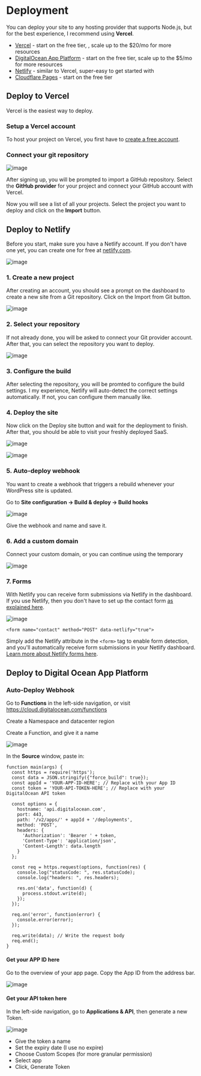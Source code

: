 # Deployment

You can deploy your site to any hosting provider that supports Node.js, but for the best experience, I recommend using **Vercel**.

- [Vercel](https://vercel.com/home) - start on the free tier, , scale up to the $20/mo for more resources
- [DigitalOcean App Platform](https://www.digitalocean.com/pricing/app-platform) - start on the free tier, scale up to the $5/mo for more resources
- [Netlify](https://www.netlify.com/) - similar to Vercel, super-easy to get started with
- [Cloudflare Pages](https://pages.cloudflare.com/) - start on the free tier

## Deploy to Vercel 

Vercel is the easiest way to deploy.

### Setup a Vercel account

To host your project on Vercel, you first have to [create a free account](https://vercel.com/signup).

### Connect your git repository

![image](https://github.com/astrowp/docs/assets/170225022/01e00e82-2dcc-4d90-89a9-f35c4d577368)

After signing up, you will be prompted to import a GitHub repository. Select the **GitHub provider** for your project and connect your GitHub account with Vercel.

Now you will see a list of all your projects. Select the project you want to deploy and click on the **Import** button.

## Deploy to Netlify

Before you start, make sure you have a Netlify account. If you don't have one yet, you can create one for free at [netlify.com](https://netlify.com/).

![image](https://github.com/astrowp/docs/assets/170225022/4ed4bd37-de76-4ee6-98b9-6853a458e04a)

### 1. Create a new project
   
After creating an account, you should see a prompt on the dashboard to create a new site from a Git repository. Click on the Import from Git button.

![image](https://github.com/astrowp/docs/assets/170225022/6e5f0030-4dfd-49fb-a80a-5568cbb0db64)

### 2. Select your repository

If not already done, you will be asked to connect your Git provider account. After that, you can select the repository you want to deploy.

![image](https://github.com/astrowp/docs/assets/170225022/82e25e91-fc7d-4cad-ab4f-47282294f73d)

### 3. Configure the build

After selecting the repository, you will be promted to configure the build settings. I my experience, Netlify will auto-detect the correct settings automatically. If not, you can configure them manually like.

### 4. Deploy the site

Now click on the Deploy site button and wait for the deployment to finish. After that, you should be able to visit your freshly deployed SaaS.

![image](https://github.com/astrowp/docs/assets/170225022/c5a87c29-8adb-49a7-b8cc-56d0896629ac)

![image](https://github.com/astrowp/docs/assets/170225022/25f7dbce-394d-4aba-993b-d8a6843c0e5d)

### 5. Auto-deploy webhook

You want to create a webhook that triggers a rebuild whenever your WordPress site is updated.

Go to **Site configuration -> Build & deploy -> Build hooks**

![image](https://github.com/astrowp/docs/assets/170225022/78a4317e-2b33-442e-9a96-f3b0a36900dc)

Give the webhook and name and save it.

### 6. Add a custom domain

Connect your custom domain, or you can continue using the temporary

![image](https://github.com/astrowp/docs/assets/170225022/8424ccce-4f2d-433b-a34c-bde40d6e4af2)

### 7. Forms

With Netlify you can receive form submissions via Netlify in the dashboard. If you use Netlify, then you don't have to set up the contact form [as explained here](https://docs.astrowp.com/#/saas-theme?id=_7-contactjson).

![image](https://github.com/astrowp/docs/assets/170225022/62fb6f5e-6b27-45e8-8782-ade25833300c)

```
<form name="contact" method="POST" data-netlify="true">
```

Simply add the Netlify attribute in the ```<form>``` tag to enable form detection, and you'll automatically receive form submissions in your Netlify dashboard. [Learn more about Netlify forms here](https://docs.netlify.com/forms/setup/).

## Deploy to Digital Ocean App Platform


### Auto-Deploy Webhook

Go to **Functions** in the left-side navigation, or visit https://cloud.digitalocean.com/functions

Create a Namespace and datacenter region

Create a Function, and give it a name

![image](https://github.com/astrowp/docs/assets/170225022/2cfa6141-e1d3-48a5-83d8-fe179ea6c384)

In the **Source** window, paste in:

```
function main(args) {
  const https = require('https');
  const data = JSON.stringify({"force_build": true});
  const appId = 'YOUR-APP-ID-HERE'; // Replace with your App ID
  const token = 'YOUR-API-TOKEN-HERE'; // Replace with your DigitalOcean API token

  const options = {
    hostname: 'api.digitalocean.com',
    port: 443,
    path: '/v2/apps/' + appId + '/deployments',
    method: 'POST',
    headers: {
      'Authorization': 'Bearer ' + token,
      'Content-Type': 'application/json',
      'Content-Length': data.length
    }
  };

  const req = https.request(options, function(res) {
    console.log("statusCode: ", res.statusCode);
    console.log("headers: ", res.headers);

    res.on('data', function(d) {
      process.stdout.write(d);
    });
  });

  req.on('error', function(error) {
    console.error(error);
  });

  req.write(data); // Write the request body
  req.end();
}
```

#### Get your APP ID here

Go to the overview of your app page. Copy the App ID from the address bar.

![image](https://github.com/astrowp/docs/assets/170225022/02e57e6a-fc6a-4f0c-8b7b-0605ff0050be)

#### Get your API token here

In the left-side navigation, go to **Applications & API**, then generate a new Token.

![image](https://github.com/astrowp/docs/assets/170225022/d728cfe7-cf3a-4e9c-a3f0-34bb1efb6e19)

- Give the token a name
- Set the expiry date (I use no expire)
- Choose Custom Scopes (for more granular permission)
 - Select app
- Click, Generate Token

  

